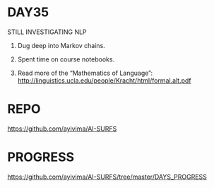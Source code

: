 
DAY35
======

STILL INVESTIGATING NLP

1.	Dug deep into Markov chains.

2.	Spent time on course notebooks.

3.	Read more of the “Mathematics of Language”: http://linguistics.ucla.edu/people/Kracht/html/formal.alt.pdf

REPO
=====
https://github.com/ayivima/AI-SURFS

PROGRESS
=========
https://github.com/ayivima/AI-SURFS/tree/master/DAYS_PROGRESS
